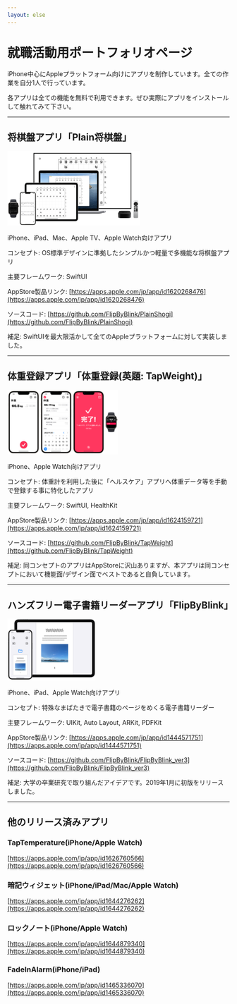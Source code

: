 ```yaml
---
layout: else
---
```


就職活動用ポートフォリオページ
==========================
iPhone中心にAppleプラットフォーム向けにアプリを制作しています。全ての作業を自分1人で行っています。

各アプリは全ての機能を無料で利用できます。ぜひ実際にアプリをインストールして触れてみて下さい。

* * *

将棋盤アプリ「Plain将棋盤」
-----------------------
<img src="image ps.png" width="300">

iPhone、iPad、Mac、Apple TV、Apple Watch向けアプリ

コンセプト: OS標準デザインに準拠したシンプルかつ軽量で多機能な将棋盤アプリ

主要フレームワーク: SwiftUI

AppStore製品リンク: [https://apps.apple.com/jp/app/id1620268476](https://apps.apple.com/jp/app/id1620268476)

ソースコード: [https://github.com/FlipByBlink/PlainShogi](https://github.com/FlipByBlink/PlainShogi)

補足: SwiftUIを最大限活かして全てのAppleプラットフォームに対して実装しました。

* * *

体重登録アプリ「体重登録(英題: TapWeight)」
------------------------
<img src="image tw.png" width="250">

iPhone、Apple Watch向けアプリ

コンセプト: 体重計を利用した後に「ヘルスケア」アプリへ体重データ等を手動で登録する事に特化したアプリ

主要フレームワーク: SwiftUI, HealthKit

AppStore製品リンク: [https://apps.apple.com/jp/app/id1624159721](https://apps.apple.com/jp/app/id1624159721)

ソースコード: [https://github.com/FlipByBlink/TapWeight](https://github.com/FlipByBlink/TapWeight)

補足: 同コンセプトのアプリはAppStoreに沢山ありますが、本アプリは同コンセプトにおいて機能面/デザイン面でベストであると自負しています。

* * *

ハンズフリー電子書籍リーダーアプリ「FlipByBlink」
------------------------------------------
<img src="image fbb.png" width="200">

iPhone、iPad、Apple Watch向けアプリ

コンセプト: 特殊なまばたきで電子書籍のページをめくる電子書籍リーダー

主要フレームワーク: UIKit, Auto Layout, ARKit, PDFKit

AppStore製品リンク: [https://apps.apple.com/jp/app/id1444571751](https://apps.apple.com/jp/app/id1444571751)

ソースコード: [https://github.com/FlipByBlink/FlipByBlink_ver3](https://github.com/FlipByBlink/FlipByBlink_ver3)

補足: 大学の卒業研究で取り組んだアイデアです。2019年1月に初版をリリースしました。

* * *

他のリリース済みアプリ
-------------------
### TapTemperature(iPhone/Apple Watch)
[https://apps.apple.com/jp/app/id1626760566](https://apps.apple.com/jp/app/id1626760566)

### 暗記ウィジェット(iPhone/iPad/Mac/Apple Watch)
[https://apps.apple.com/jp/app/id1644276262](https://apps.apple.com/jp/app/id1644276262)

### ロックノート(iPhone/Apple Watch)
[https://apps.apple.com/jp/app/id1644879340](https://apps.apple.com/jp/app/id1644879340)

### FadeInAlarm(iPhone/iPad)
[https://apps.apple.com/jp/app/id1465336070](https://apps.apple.com/jp/app/id1465336070)
